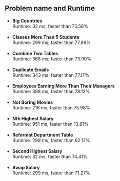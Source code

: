 <h2>Problem name and Runtime</h2>
<ul>
  <li><strong>Big Countries</strong>
    <br> Runtime: 32 ms, faster than 75.56%
    </li><br>
  
  <li><strong>Classes More Than 5 Students</strong>
    <br> Runtime: 299 ms, faster than 77.99%
    </li><br>
  
  <li><strong>Combine Two Tables</strong>
    <br> Runtime: 368 ms, faster than 73.90%
    </li><br>
  
  <li><strong>Duplicate Emails</strong>
    <br> Runtime: 343 ms, faster than 77.17%
    </li><br>
  
  <li><strong>Employees Earning More Than Their Managers</strong>
    <br> Runtime: 398 ms, faster than 78.12%
    </li><br>
  
  <li><strong>Not Boring Movies</strong>
    <br> Runtime: 216 ms, faster than 75.98% 
    </li><br>
  
  <li><strong>Nth Highest Salary</strong>
    <br> Runtime: 951 ms, faster than 13.81%
    </li><br>
  
  <li><strong>Reformat Department Table</strong>
    <br> Runtime: 299 ms, faster than 62.17%
    </li><br>
  
  <li><strong>Second Highest Salary</strong>
    <br> Runtime: 32 ms, faster than 74.41%
    </li><br>
  
  <li><strong>Swap Salary</strong>
    <br> Runtime: 299 ms, faster than 71.27%
    </li><br>
  
  </ul>
